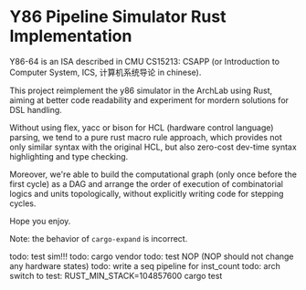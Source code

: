 # Y86 Pipeline Simulator Rust Implementation

Y86-64 is an ISA described in CMU CS15213: CSAPP 
(or Introduction to Computer System, ICS, 计算机系统导论 in chinese).

This project reimplement the y86 simulator in
the ArchLab using Rust, aiming at better code readability
and experiment for mordern solutions for DSL handling.

Without using flex, yacc or bison for HCL (hardware control
language) parsing, we tend to a pure rust macro rule approach,
which provides not only similar syntax with the original HCL, 
but also zero-cost dev-time syntax highlighting and type checking.

Moreover, we're able to build the computational graph 
(only once before the first cycle) as a DAG and arrange the order of
execution of combinatorial logics and units topologically,
without explicitly writing code for stepping cycles.

Hope you enjoy.

Note: the behavior of `cargo-expand` is incorrect.

todo: test sim!!!
todo: cargo vendor
todo: test NOP (NOP should not change any hardware states)
todo: write a seq pipeline for inst_count
todo: arch switch
to test: RUST_MIN_STACK=104857600 cargo test
